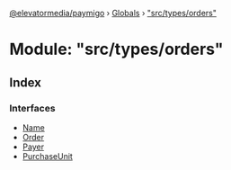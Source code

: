 [@elevatormedia/paymigo](../README.md) › [Globals](../globals.md) › ["src/types/orders"](_src_types_orders_.md)

# Module: "src/types/orders"

## Index

### Interfaces

-   [Name](../interfaces/_src_types_orders_.name.md)
-   [Order](../interfaces/_src_types_orders_.order.md)
-   [Payer](../interfaces/_src_types_orders_.payer.md)
-   [PurchaseUnit](../interfaces/_src_types_orders_.purchaseunit.md)
